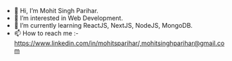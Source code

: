 - 👋 Hi, I’m Mohit Singh Parihar.
- 👀 I’m interested in Web Development.
- 🌱 I’m currently learning ReactJS, NextJS, NodeJS, MongoDB.
- 📫 How to reach me :-https://www.linkedin.com/in/mohitsparihar/,mohitsinghparihar@gmail.com

<!---
mohitsinghp/mohitsinghp is a ✨ special ✨ repository because its `README.md` (this file) appears on your GitHub profile.
You can click the Preview link to take a look at your changes.
--->
